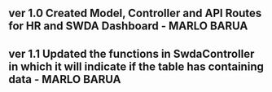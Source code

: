 ## ver 1.0 Created Model, Controller and API Routes for HR and SWDA Dashboard - MARLO BARUA

## ver 1.1 Updated the functions in SwdaController in which it will indicate if the table has containing data - MARLO BARUA
